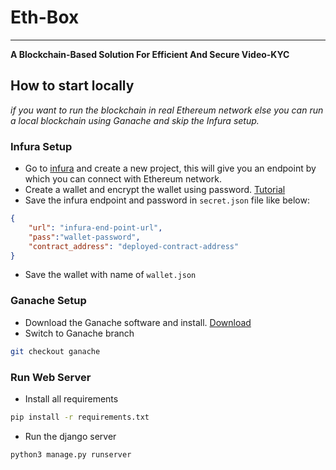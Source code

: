 # Eth-Box
---
**A Blockchain-Based Solution For Efficient And Secure Video-KYC**

## How to start locally
  *if you want to run the blockchain in real Ethereum network else you can run a local blockchain using Ganache and skip the Infura setup.*
  
### Infura Setup 
- Go to [infura](https://infura.io/) and create a new project, this will give you an endpoint by which you can connect with Ethereum network. 
- Create a wallet and encrypt the wallet using password. [Tutorial](https://youtu.be/SAi5rYFh7yw)
- Save the infura endpoint and password in `secret.json` file like below:
```JSON
{
    "url": "infura-end-point-url",
    "pass":"wallet-password",
    "contract_address": "deployed-contract-address"
}
```
- Save the wallet with name of `wallet.json`

### Ganache Setup
- Download the Ganache software and install. [Download](https://trufflesuite.com/ganache/)
- Switch to Ganache branch
``` bash 
git checkout ganache
```

### Run Web Server 
- Install all requirements 
```bash 
pip install -r requirements.txt
```
- Run the django server 
```bash
python3 manage.py runserver
```
